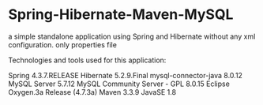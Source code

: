 # Spring-Hibernate-Maven-MySQL
a simple standalone application using Spring and Hibernate without any xml configuration. only properties file

Technologies and tools used for this application:

Spring 4.3.7.RELEASE 
Hibernate 5.2.9.Final
mysql-connector-java 8.0.12 
MySQL Server 5.7.12 MySQL Community Server - GPL 8.0.15
Eclipse Oxygen.3a Release (4.7.3a)
Maven 3.3.9
JavaSE 1.8
